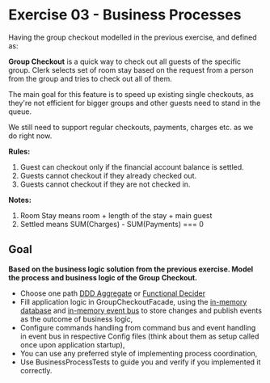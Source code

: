# Exercise 03 - Business Processes

Having the group checkout modelled in the previous exercise, and defined as:

**Group Checkout** is a quick way to check out all guests of the specific group. Clerk selects set of room stay based on the request from a person from the group and tries to check out all of them.

The main goal for this feature is to speed up existing single checkouts, as they're not efficient for bigger groups and other guests need to stand in the queue.

We still need to support regular checkouts, payments, charges etc. as we do right now.

**Rules:**
1. Guest can checkout only if the financial account balance is settled.
2. Guests cannot checkout if they already checked out.
3. Guests cannot checkout if they are not checked in.

**Notes:**
1. Room Stay means room + length of the stay + main guest
2. Settled means SUM(Charges) - SUM(Payments) === 0

## Goal

**Based on the business logic solution from the previous exercise. Model the process and business logic of the Group Checkout.** 
- Choose one path [DDD Aggregate](./solution1_aggregates) or [Functional Decider](./solution2_immutableentities)
- Fill application logic in GroupCheckoutFacade, using the [in-memory database](./core/Database.java) and [in-memory event bus](./core/EventBus.java) to store changes and publish events as the outcome of business logic,
- Configure commands handling from command bus and event handling in event bus in respective Config files (think about them as setup called once upon application startup),
- You can use any preferred style of implementing process coordination,
- Use BusinessProcessTests to guide you and verify if you implemented it correctly.
